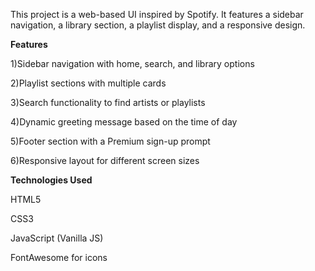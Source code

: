 This project is a web-based UI inspired by Spotify. It features a sidebar navigation, a library section, a playlist display, and a responsive design.

**Features**

1)Sidebar navigation with home, search, and library options

2)Playlist sections with multiple cards

3)Search functionality to find artists or playlists

4)Dynamic greeting message based on the time of day

5)Footer section with a Premium sign-up prompt

6)Responsive layout for different screen sizes

**Technologies Used**

HTML5

CSS3

JavaScript (Vanilla JS)

FontAwesome for icons
